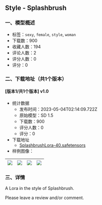 ## Style - Splashbrush
### 一、模型概述

- 标签：`sexy`, `female`, `style`, `woman`
- 下载数：900
- 收藏人数：194
- 评论人数：2
- 评分人数：0
- 评分：0

### 二、下载地址（共1个版本）

#### [版本1/共1个版本] v1.0

- 统计数据
  - 发布时间：2023-05-04T02:14:09.722Z
  - 原始模型：SD 1.5
  - 下载数：900
  - 评分人数：0
  - 评分：0
- 下载地址
  - [SplashbrushLora-40.safetensors](https://civitai.com/api/download/models/61823)
- 样例图像：

| <img src="https://image.civitai.com/xG1nkqKTMzGDvpLrqFT7WA/41050880-d7dc-4a4c-a052-8e0b3d181b7f/width=450/679065.jpeg" /> | <img src="https://image.civitai.com/xG1nkqKTMzGDvpLrqFT7WA/1e0497b7-3ee4-443a-88fe-5b7987a26f7f/width=450/679066.jpeg" /> | <img src="https://image.civitai.com/xG1nkqKTMzGDvpLrqFT7WA/12608f15-5a42-463f-be8c-966af9b0e9f0/width=450/679062.jpeg" /> | <img src="https://image.civitai.com/xG1nkqKTMzGDvpLrqFT7WA/69e768ae-d382-483d-8f3e-7bf8e6535526/width=450/679063.jpeg" /> |
| ---- | ---- | ---- | ---- |


### 三、详情
<p>A Lora in the style of Splashbrush.</p><p>Please leave a review and/or comment.</p>